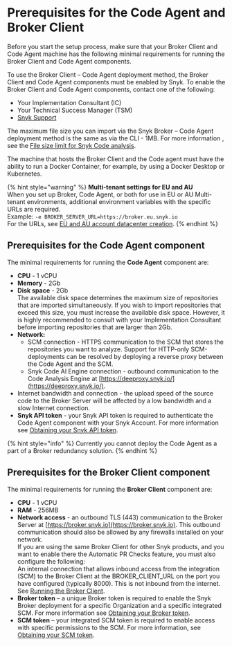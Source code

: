 # Prerequisites for the Code Agent and Broker Client

Before you start the setup process, make sure that your Broker Client and Code Agent machine has the following minimal requirements for running the Broker Client and Code Agent components.

To use the Broker Client – Code Agent deployment method, the Broker Client and Code Agent components must be enabled by Snyk. To enable the Broker Client and Code Agent components, contact one of the following:

* Your Implementation Consultant (IC)
* Your Technical Success Manager (TSM)
* [Snyk Support](https://support.snyk.io/hc/en-us)

The maximum file size you can import via the Snyk Broker – Code Agent deployment method is the same as via the CLI - 1MB. For more information , see the [File size limit for Snyk Code analysis](https://docs.snyk.io/products/snyk-code/snyk-code-language-and-framework-support#file-size-limit-for-snyk-code-analysis).

The machine that hosts the Broker Client and the Code agent must have the ability to run a Docker Container, for example, by using a Docker Desktop or Kubernetes.

{% hint style="warning" %}
**Multi-tenant settings for EU and AU**\
When you set up Broker, Code Agent, or both for use in EU or AU Multi-tenant environments, additional environment variables with the specific URLs are required.\
Example: `-e BROKER_SERVER_URL=https://broker.eu.snyk.io`\
For the URLs, see [EU and AU account datacenter creation](https://docs.snyk.io/snyk-processes/data-residency-at-snyk#eu-and-au-datacenter-account-creation).
{% endhint %}

## Prerequisites for the Code Agent component

The minimal requirements for running the **Code Agent** component are:

* **CPU** - 1 vCPU
* **Memory** - 2Gb
* **Disk space** - 2Gb\
  The available disk space determines the maximum size of repositories that are imported simultaneously. If you wish to import repositories that exceed this size, you must increase the available disk space. However, it is highly recommended to consult with your Implementation Consultant before importing repositories that are larger than 2Gb.
* **Network:**
  * SCM connection - HTTPS communication to the SCM that stores the repositories you want to analyze. Support for HTTP-only SCM-deployments can be resolved by deploying a reverse proxy between the Code Agent and the SCM.
  * Snyk Code AI Engine connection - outbound communication to the Code Analysis Engine at [https://deeproxy.snyk.io/](https://deeproxy.snyk.io/).
* Internet bandwidth and connection - the upload speed of the source code to the Broker Server will be affected by a low bandwidth and a slow Internet connection.
* **Snyk API token** - your Snyk API token is required to authenticate the Code Agent component with your Snyk Account. For more information see [Obtaining your Snyk API token](setting-up-the-code-agent-broker-client-deployment/step-1-obtaining-the-required-tokens-for-the-setup-procedure/obtaining-your-snyk-api-token.md).

{% hint style="info" %}
Currently you cannot deploy the Code Agent as a part of a Broker redundancy solution.
{% endhint %}

## Prerequisites for the Broker Client component

The minimal requirements for running the **Broker Client** component are:

* **CPU** - 1 vCPU
* **RAM** - 256MB
* **Network access** - an outbound TLS (443) communication to the Broker Server at [https://broker.snyk.io](https://broker.snyk.io). This outbound communication should also be allowed by any firewalls installed on your network.\
  If you are using the same Broker Client for other Snyk products, and you want to enable there the Automatic PR Checks feature, you must also configure the following:\
  An internal connection that allows inbound access from the integration (SCM) to the Broker Client at the BROKER\_CLIENT\_URL on the port you have configured (typically 8000). This is not inbound from the internet. See [Running the Broker Client](setting-up-the-code-agent-broker-client-deployment/step-5-setting-up-the-broker-client/step-5.2a-running-the-broker-client-without-the-code-snippet-display.md).
* **Broker token** – a unique Broker token is required to enable the Snyk Broker deployment for a specific Organization and a specific integrated SCM. For more information see [Obtaining your Broker token](setting-up-the-code-agent-broker-client-deployment/step-1-obtaining-the-required-tokens-for-the-setup-procedure/obtaining-your-broker-token.md).
* **SCM token** – your integrated SCM token is required to enable access with specific permissions to the SCM. For more information, see [Obtaining your SCM token](setting-up-the-code-agent-broker-client-deployment/step-1-obtaining-the-required-tokens-for-the-setup-procedure/obtaining-your-scm-token.md).
